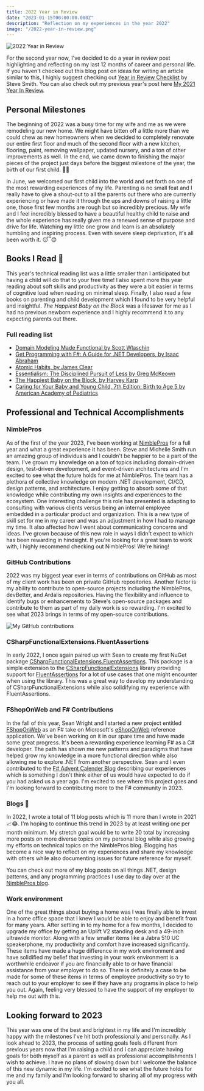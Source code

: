 ```yaml
---
title: 2022 Year in Review
date: "2023-01-15T00:00:00.000Z"
description: "Reflection on my experiences in the year 2022"
image: "/2022-year-in-review.png"
---
```


![2022 Year in Review](/2022-year-in-review.png)

For the second year now, I've decided to do a year in review post highlighting and reflecting on my last 12 months of career and personal life. If you haven't checked out this blog post on ideas for writing an article similar to this, I highly suggest checking out [Year in Review Checklist](https://ardalis.com/year-in-review-post-checklist/) by Steve Smith. You can also check out my previous year's post here [My 2021 Year In Review](https://kylemcmaster.com/blog/2021-year-in-review/).

## Personal Milestones

The beginning of 2022 was a busy time for my wife and me as we were remodeling our new home. We might have bitten off a little more than we could chew as new homeowners when we decided to completely renovate our entire first floor and much of the second floor with a new kitchen, flooring, paint, removing wallpaper, updated nursery, and a ton of other improvements as well. In the end, we came down to finishing the major pieces of the project just days before the biggest milestone of the year, the birth of our first child. 🐣🎉

In June, we welcomed our first child into the world and set forth on one of the most rewarding experiences of my life. Parenting is no small feat and I really have to give a shout-out to all the parents out there who are currently experiencing or have made it through the ups and downs of raising a little one, those first few months are rough but so incredibly precious. My wife and I feel incredibly blessed to have a beautiful healthy child to raise and the whole experience has really given me a renewed sense of purpose and drive for life. Watching my little one grow and learn is an absolutely humbling and inspiring process. Even with severe sleep deprivation, it's all been worth it. 😴😊

## Books I Read 📕

This year's technical reading list was a little smaller than I anticipated but having a child will do that to your free time! I also spent more this year reading about soft skills and productivity as they were a bit easier in terms of cognitive load when reading on minimal sleep. Finally, I also read a few books on parenting and child development which I found to be very helpful and insightful. *The Happiest Baby on the Block* was a lifesaver for me as I had no previous newborn experience and I highly recommend it to any expecting parents out there.

### Full reading list

* [Domain Modeling Made Functional by Scott Wlaschin](https://pragprog.com/titles/swdddf/domain-modeling-made-functional/)
* [Get Programming with F#: A Guide for .NET Developers, by Isaac Abraham](https://www.manning.com/books/get-programming-with-f-sharp)
* [Atomic Habits, by James Clear](https://amzn.to/2XFjzFe)
* [Essentialism: The Disciplined Pursuit of Less by Greg McKeown](https://amzn.to/3wZ7869)
* [The Happiest Baby on the Block, by Harvey Karp](https://www.happiestbaby.com/products/the-happiest-baby-book-paperback)
* [Caring for Your Baby and Young Child, 7th Edition: Birth to Age 5 by American Academy of Pediatrics](https://publications.aap.org/aapbooks/book/568/Caring-for-Your-Baby-and-Young-Child-Birth-to-Age)

## Professional and Technical Accomplishments

### NimblePros

As of the first of the year 2023, I've been working at [NimblePros](https://nimblepros.com/) for a full year and what a great experience it has been. Steve and Michelle Smith run an amazing group of individuals and I couldn't be happier to be a part of the team. I've grown my knowledge on a ton of topics including domain-driven design, test-driven development, and event-driven architectures and I'm excited to see what the future holds for me at NimblePros. The team has a plethora of collective knowledge on modern .NET development, CI/CD, design patterns, and architecture. I enjoy getting to absorb some of that knowledge while contributing my own insights and experiences to the ecosystem. One interesting challenge this role has presented is adapting to consulting with various clients versus being an internal employee embedded in a particular product and organization. This is a new type of skill set for me in my career and was an adjustment in how I had to manage my time. It also affected how I went about communicating concerns and ideas. I've grown because of this new role in ways I didn't expect to which has been rewarding in hindsight. If you're looking for a great team to work with, I highly recommend checking out NimblePros! We're hiring!

### GitHub Contributions

2022 was my biggest year ever in terms of contributions on GitHub as most of my client work has been on private GitHub repositories. Another factor is my ability to contribute to open-source projects including the NimblePros, devBetter, and Ardalis repositories. Having the flexibility and influence to identify bugs or enhancements to Steve's open-source packages and contribute to them as part of my daily work is so rewarding. I'm excited to see what 2023 brings in terms of my open-source contributions.

![My GitHub contributions](/2022-yearly-github-contributions.png)

### CSharpFunctionalExtensions.FluentAssertions

In early 2022, I once again paired up with Sean to create my first NuGet package [CSharpFunctionalExtensions.FluentAssertions](https://github.com/NitroDevs/CSharpFunctionalExtensions.FluentAssertions). This package is a simple extension to the [CSharpFunctionalExtensions](https://github.com/vkhorikov/CSharpFunctionalExtensions) library providing support for [FluentAssertions](https://fluentassertions.com/) for a lot of use cases that one might encounter when using the library. This was a great way to develop my understanding of CSharpFunctionalExtensions while also solidifying my experience with FluentAssertions.

### FShopOnWeb and F# Contributions

In the fall of this year, Sean Wright and I started a new project entitled [FShopOnWeb](https://github.com/NitroDevs/FShopOnWeb) as an F# take on Microsoft's [eShopOnWeb](https://github.com/dotnet-architecture/eShopOnWeb) reference application. We've been working on it in our spare time and have made some great progress. It's been a rewarding experience learning F# as a C# developer. The path has shown me new patterns and paradigms that have helped grow my knowledge in a more functional direction while also allowing me to explore .NET from another perspective. Sean and I even contributed to the [F# Advent Calender Blog](https://blog.nimblepros.com/blogs/everything-is-functions/) describing our experiences which is something I don't think either of us would have expected to do if you had asked us a year ago. I'm excited to see where this project goes and I'm looking forward to contributing more to the F# community in 2023.

### Blogs 📝

In 2022, I wrote a total of 11 blog posts which is 11 more than I wrote in 2021 📈😂. I'm hoping to continue this trend in 2023 by at least writing one per month minimum. My stretch goal would be to write 20 total by increasing more posts on more diverse topics on my personal blog while also growing my efforts on technical topics on the NimblePros blog. Blogging has become a nice way to reflect on my experiences and share my knowledge with others while also documenting issues for future reference for myself.

You can check out more of my blog posts on all things .NET, design patterns, and any programming practices I use day to day over at the [NimblePros blog](https://blog.nimblepros.com/).

### Work environment

One of the great things about buying a home was I was finally able to invest in a home office space that I knew I would be able to enjoy and benefit from for many years. After settling in to my home for a few months, I decided to upgrade my office by getting an Uplift V2 standing desk and a 49-inch ultrawide monitor. Along with a few smaller items like a Jabra 510 UC speakerphone, my productivity and comfort have increased significantly. These items have made a huge difference in my work environment and have solidified my belief that investing in your work environment is a worthwhile endeavor if you are financially able to or have financial assistance from your employer to do so. There is definitely a case to be made for some of these items in terms of employee productivity so try to reach out to your employer to see if they have any programs in place to help you out. Again, feeling very blessed to have the support of my employer to help me out with this.

## Looking forward to 2023

This year was one of the best and brightest in my life and I'm incredibly happy with the milestones I've hit both professionally and personally. As I look ahead to 2023, the process of setting goals feels different from previous years now that I'm raising a child and I can appreciate having goals for both myself as a parent as well as professional accomplishments I wish to achieve. I have no plans of slowing down but I welcome the balance of this new dynamic in my life. I'm excited to see what the future holds for me and my family and I'm looking forward to sharing all of my progress with you all.
